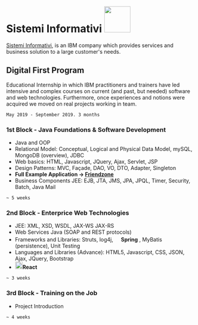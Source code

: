 <h1>Sistemi Informativi <img src="https://upload.wikimedia.org/wikipedia/commons/thumb/5/51/IBM_logo.svg/1280px-IBM_logo.svg.png" width="70"></img></h1>

[Sistemi Informativi](https://www.sistinf.it/), is an IBM company which provides services and business solution to a large customer's needs.

## Digital First Program
Educational Internship in which IBM practitioners and trainers have led intensive and complex courses on current (and past, but needed) software and web technologies. Furthermore, once experiences and notions were acquired we moved on real projects working in team.

`May 2019 - September 2019. 3 months`

### 1st Block - Java Foundations & Software Development
+ Java and OOP
+ Relational Model: Conceptual, Logical and Physical Data Model, mySQL, MongoDB (overview), JDBC
+ Web basics: HTML, Javascript, JQuery, Ajax, Servlet, JSP
+ Design Patterns:  MVC, Façade, DAO, VO, DTO, Adapter, Singleton
+ **Full Example Application &rarr; [Friendzone](https://github.com/Starnino/Friendzone "Friendzone")**
+ Business Components JEE: EJB, JTA, JMS, JPA, JPQL, Timer, Security, Batch, Java Mail

`~ 5 weeks`

### 2nd Block - Enterprice Web Technologies
+ JEE: XML, XSD, WSDL, JAX-WS JAX-RS
+ Web Services Java (SOAP and REST protocols)
+ Frameworks and Libraries: Struts, log4j, 
<img src=https://cdn.freebiesupply.com/logos/large/2x/spring-3-logo-png-transparent.png width="17" style="user-select:none;" />**Spring**
, MyBatis (persistence), Unit Testing
+ Languages and Libraries (Advance): HTML5, Javascript, CSS, JSON, Ajax, JQuery, Bootstrap
+ <img src=https://cdn4.iconfinder.com/data/icons/logos-3/600/React.js_logo-512.png width="20" user-select:none />**React**

`~ 3 weeks`

### 3rd Block - Training on the Job
+ Project Introduction

`~ 4 weeks`
